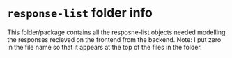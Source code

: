 # `response-list` folder info
This folder/package contains all the resposne-list objects needed modelling the responses recieved on the frontend from the backend.
Note: I put zero in the file name so that it appears at the top of the files in the folder.
